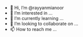 - 👋 Hi, I’m @rayyanmianoor
- 👀 I’m interested in ...
- 🌱 I’m currently learning ...
- 💞️ I’m looking to collaborate on ...
- 📫 How to reach me ...

<!---
rayyanmianoor/rayyanmianoor is a ✨ special ✨ repository because its `README.md` (this file) appears on your GitHub profile.
You can click the Preview link to take a look at your changes.
--->
